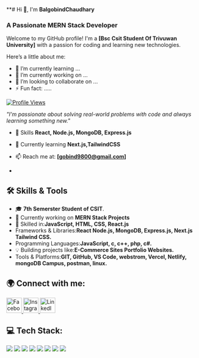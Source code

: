 
**# Hi 👋, I'm **BalgobindChaudhary**  


### A Passionate MERN Stack Developer  
Welcome to my GitHub profile! I'm a **[Bsc Csit Student Of Trivuwan University]** with a passion for coding and learning new technologies.

Here’s a little about me:
- 🌱 I’m currently learning ...
- 🔭 I’m currently working on ...
- 👯 I’m looking to collaborate on ...
- ⚡ Fun fact: .....


<p dir="auto"><a target="_blank" rel="noopener noreferrer nofollow" href="https://camo.githubusercontent.com/e7c2610484e801f491d577c0f91209571ca191484289ee2d9f3e2d8c65115274/68747470733a2f2f6b6f6d617265762e636f6d2f67687076632f3f757365726e616d653d6172756e6461646139303030266c6162656c3d50726f66696c65253230766965777326636f6c6f723d306537356236267374796c653d666c6174"><img src="https://camo.githubusercontent.com/e7c2610484e801f491d577c0f91209571ca191484289ee2d9f3e2d8c65115274/68747470733a2f2f6b6f6d617265762e636f6d2f67687076632f3f757365726e616d653d6172756e6461646139303030266c6162656c3d50726f66696c65253230766965777326636f6c6f723d306537356236267374796c653d666c6174" alt="Profile Views" data-canonical-src="https://komarev.com/ghpvc/?username=GobindTharu&amp;label=Profile%20views&amp;color=0e75b6&amp;style=flat" style="max-width: 100%;"></a></p>

*"I'm passionate about solving real-world problems with code and always learning something new."*

- 💬 Skills **React, Node.js, MongoDB, Express.js**  
- 🌱 Currently learning **Next.js,TailwindCSS** 
- 📫 Reach me at: **[gobind9800@gmail.com]**  

- 
## 🛠 Skills & Tools
- 🎓 **7th Semerster Student of CSIT**.
- 🚀 Currently working on **MERN Stack Projects**  
- 🔧 Skilled in:**JavaScript, HTML, CSS, React.js**
- Frameworks & Libraries:**React  Node.js, MongoDB, Express.js, Next.js Tailwind CSS.**
- Programming Languages:**JavaScript, c, c++, php, c#.**
- 💡 Building projects like:**E-Commerce Sites Portfolio Websites.**
- Tools & Platforms:**GIT, GitHub, VS Code, webstrom, Vercel, Netlify, mongoDB Campus, postman, linux.**



## 🌍 Connect with me:
<p align="left" margin="32px">
  <a href="https://www.facebook.com/balgobind422/" target="_blank">
    <img src="https://upload.wikimedia.org/wikipedia/commons/5/51/Facebook_f_logo_%282019%29.svg" alt="Facebook" width="40" height="40"/>
  </a>
  <a href="https://www.instagram.com/balgobind422/" target="_blank">
    <img src="https://upload.wikimedia.org/wikipedia/commons/a/a5/Instagram_icon.png" alt="Instagram" width="40" height="40"/>
  </a>
  <a href="https://www.linkedin.com/in/balgobind422" target="_blank">
    <img src="https://upload.wikimedia.org/wikipedia/commons/c/ca/LinkedIn_logo_initials.png" alt="LinkedIn" width="40" height="40"/>
  </a>
</p>


## 💻 Tech Stack:
<p align="left">
  <img src="https://img.shields.io/badge/HTML5-E34F26?style=for-the-badge&logo=html5&logoColor=white" />
  <img src="https://img.shields.io/badge/CSS3-1572B6?style=for-the-badge&logo=css3&logoColor=white" />
  <img src="https://img.shields.io/badge/JavaScript-F7DF1E?style=for-the-badge&logo=javascript&logoColor=black" />
  <img src="https://img.shields.io/badge/Node.js-43853D?style=for-the-badge&logo=node.js&logoColor=white" />
  <img src="https://img.shields.io/badge/Express.js-000000?style=for-the-badge&logo=express&logoColor=white" />
  <img src="https://img.shields.io/badge/React-61DAFB?style=for-the-badge&logo=react&logoColor=black" />
  <img src="https://img.shields.io/badge/MongoDB-4EA94B?style=for-the-badge&logo=mongodb&logoColor=white" />
  <img src="https://img.shields.io/badge/Tailwind_CSS-38B2AC?style=for-the-badge&logo=tailwind-css&logoColor=white" />
</p>



